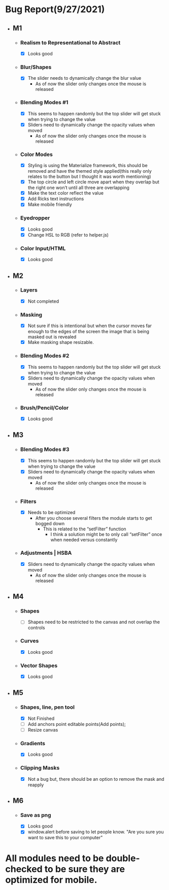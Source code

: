 # Bug Report(9/27/2021)

- ## M1
    - ### Realism to Representational to Abstract
        - [x] Looks good
    - ### Blur/Shapes
        - [x] The slider needs to dynamically change the blur value
            - As of now the slider only changes once the mouse is released
    - ### Blending Modes #1
        - [x] This seems to happen randomly but  the top slider will get stuck when trying to change the value
        - [x] Sliders need to dynamically change the opacity values when moved
            - As of now the slider only changes once the mouse is released
    - ### Color Modes
        - [x] Styling is using the Materialize framework, this should be removed and have the themed style applied(this really only relates to the button but I thought it was worth mentioning)
        - [x] The top circle and left circle move apart when they overlap but the right one won’t until all three are overlapping
        - [x] Make the text color reflect the value
        - [x] Add Ricks text instructions
        - [x] Make mobile friendly
    - ### Eyedropper
        - [x] Looks good
        - [x] Change HSL to RGB (refer to helper.js)
    - ### Color Input/HTML
        - [x] Looks good
- ## M2
    - ### Layers
        - [x] Not completed
    - ### Masking
        - [x] Not sure if this is intentional but when the cursor moves far enough to the edges of the screen the image that is being masked out is revealed 
        - [x] Make masking shape resizable.
    - ### Blending Modes #2
        - [x] This seems to happen randomly but  the top slider will get stuck when trying to change the value
        - [x] Sliders need to dynamically change the opacity values when moved
            - As of now the slider only changes once the mouse is released
    - ### Brush/Pencil/Color
        - [x] Looks good
- ## M3
    - ### Blending Modes #3
        - [x] This seems to happen randomly but the top slider will get stuck when trying to change the value
        - [x] Sliders need to dynamically change the opacity values when moved
            - As of now the slider only changes once the mouse is released
    - ### Filters
        - [x] Needs to be optimized
            - After you choose several filters the module starts to get bogged down
                - This is related to the “setFilter” function
                    - I think a solution might be to only call “setFilter” once when needed versus constantly
    - ### Adjustments | HSBA
        - [x] Sliders need to dynamically change the opacity values when moved
            - As of now the slider only changes once the mouse is released
- ## M4
    - ### Shapes
        - [ ] Shapes need to be restricted to the canvas and not overlap the controls
    - ### Curves
        - [x] Looks good
    - ### Vector Shapes
        - [x] Looks good
- ## M5
    - ### Shapes, line, pen tool
        - [x] Not Finished
        - [ ] Add anchors point editable points(Add points);
        - [ ] Resize canvas
    - ### Gradients
        - [x] Looks good
    - ### Clipping Masks
        - [x] Not a bug but, there should be an option to remove the mask and reapply
- ## M6
    - ### Save as png
        - [x] Looks good
        - [x] window.alert before saving to let people know. "Are you sure you want to save this to your computer"
# All modules need to be double-checked to be sure they are optimized for mobile.

